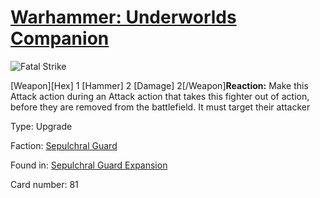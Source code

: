 # [Warhammer: Underworlds Companion](https://guidokessels.github.io/wh-underworlds)

  

![Fatal Strike](https://warhammerunderworlds.com/wp-content/uploads/sites/6/2017/12/081_ENG-Fatal-Strike.png)

[Weapon][Hex] 1 [Hammer] 2 [Damage] 2[/Weapon]<b>Reaction:</b> Make this Attack action during an Attack action that takes this fighter out of action, before they are removed from the battlefield. It must target their attacker

Type: Upgrade

Faction: [Sepulchral Guard](https://guidokessels.github.io/wh-underworlds/factions/sepulchral-guard)

Found in: [Sepulchral Guard Expansion](https://guidokessels.github.io/wh-underworlds/locations/sepulchral-guard-expansion)

Card number: 81
